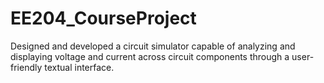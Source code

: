 # EE204_CourseProject
Designed and developed a circuit simulator capable of analyzing and displaying voltage and current across circuit components through a user-friendly textual interface.
